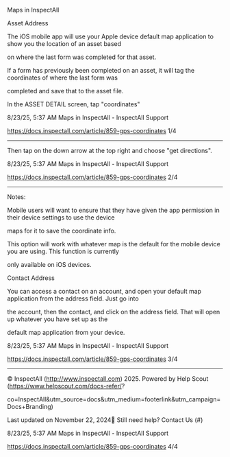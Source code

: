 Maps in InspectAll

Asset Address

The iOS mobile app will use your Apple device default map application to show you the location of an asset based

on where the last form was completed for that asset.

If a form has previously been completed on an asset, it will tag the coordinates of where the last form was

completed and save that to the asset file.

In the ASSET DETAIL screen, tap "coordinates"

8/23/25, 5:37 AM Maps in InspectAll - InspectAll Support

https://docs.inspectall.com/article/859-gps-coordinates 1/4


---

Then tap on the down arrow at the top right and choose "get directions".

8/23/25, 5:37 AM Maps in InspectAll - InspectAll Support

https://docs.inspectall.com/article/859-gps-coordinates 2/4


---

Notes:

Mobile users will want to ensure that they have given the app permission in their device settings to use the device

maps for it to save the coordinate info.

This option will work with whatever map is the default for the mobile device you are using. This function is currently

only available on iOS devices.

Contact Address

You can access a contact on an account, and open your default map application from the address field. Just go into

the account, then the contact, and click on the address field. That will open up whatever you have set up as the

default map application from your device.

8/23/25, 5:37 AM Maps in InspectAll - InspectAll Support

https://docs.inspectall.com/article/859-gps-coordinates 3/4


---

© InspectAll (http://www.inspectall.com) 2025. Powered by Help Scout (https://www.helpscout.com/docs-refer/?

co=InspectAll&utm_source=docs&utm_medium=footerlink&utm_campaign=Docs+Branding)

Last updated on November 22, 2024 Still need help? Contact Us (#)

8/23/25, 5:37 AM Maps in InspectAll - InspectAll Support

https://docs.inspectall.com/article/859-gps-coordinates 4/4

